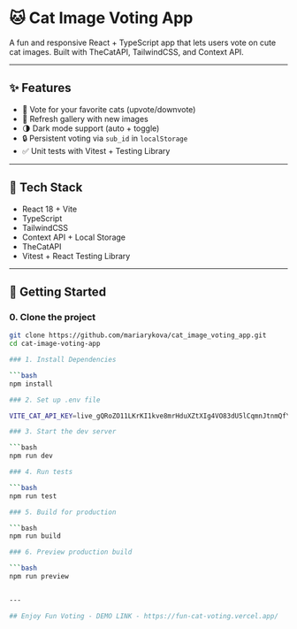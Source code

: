 # 🐱 Cat Image Voting App

A fun and responsive React + TypeScript app that lets users vote on cute cat images.
Built with TheCatAPI, TailwindCSS, and Context API.

---

## ✨ Features

- 🐾 Vote for your favorite cats (upvote/downvote)
- 🔄 Refresh gallery with new images
- 🌗 Dark mode support (auto + toggle)
- 🔒 Persistent voting via `sub_id` in `localStorage`
- ✅ Unit tests with Vitest + Testing Library

---

## 🧱 Tech Stack

- React 18 + Vite
- TypeScript
- TailwindCSS
- Context API + Local Storage
- TheCatAPI
- Vitest + React Testing Library

---

## 🚀 Getting Started

### 0. Clone the project

```bash
git clone https://github.com/mariarykova/cat_image_voting_app.git
cd cat-image-voting-app

### 1. Install Dependencies

```bash
npm install

### 2. Set up .env file

VITE_CAT_API_KEY=live_gQRoZO11LKrKI1kve8mrHduXZtXIg4VO83dU5lCqmnJtnmQfYNcu2AFS1eByzPYV

### 3. Start the dev server

```bash
npm run dev

### 4. Run tests

```bash
npm run test

### 5. Build for production

```bash
npm run build

### 6. Preview production build

```bash
npm run preview


---

## Enjoy Fun Voting - DEMO LINK - https://fun-cat-voting.vercel.app/
